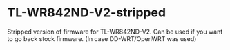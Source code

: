 # TL-WR842ND-V2-stripped
Stripped version of firmware for TL-WR842ND-V2. Can be used if you want to go back stock firmware. (In case DD-WRT/OpenWRT was used)
